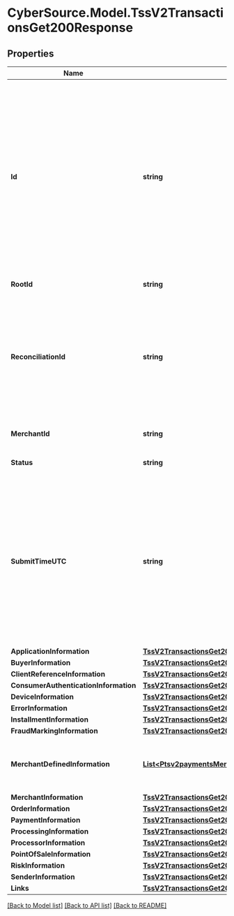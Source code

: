 # CyberSource.Model.TssV2TransactionsGet200Response
## Properties

Name | Type | Description | Notes
------------ | ------------- | ------------- | -------------
**Id** | **string** | An unique identification number assigned by CyberSource to identify the submitted request. It is also appended to the endpoint of the resource.  On incremental authorizations, this value with be the same as the identification number returned in the original authorization response.  | [optional] 
**RootId** | **string** | Payment Request Id | [optional] 
**ReconciliationId** | **string** | Reference number for the transaction. This value is not returned for all processors.  Returned by authorization service.  #### Atos Positive string (6)  #### All other processors String (60)  | [optional] 
**MerchantId** | **string** | Your CyberSource merchant ID. | [optional] 
**Status** | **string** | The status of the submitted transaction. | [optional] 
**SubmitTimeUTC** | **string** | Time of request in UTC. Format: &#x60;YYYY-MM-DDThh:mm:ssZ&#x60; Example &#x60;2016-08-11T22:47:57Z&#x60; equals August 11, 2016, at 22:47:57 (10:47:57 p.m.). The &#x60;T&#x60; separates the date and the time. The &#x60;Z&#x60; indicates UTC.  Returned by authorization service.  | [optional] 
**ApplicationInformation** | [**TssV2TransactionsGet200ResponseApplicationInformation**](TssV2TransactionsGet200ResponseApplicationInformation.md) |  | [optional] 
**BuyerInformation** | [**TssV2TransactionsGet200ResponseBuyerInformation**](TssV2TransactionsGet200ResponseBuyerInformation.md) |  | [optional] 
**ClientReferenceInformation** | [**TssV2TransactionsGet200ResponseClientReferenceInformation**](TssV2TransactionsGet200ResponseClientReferenceInformation.md) |  | [optional] 
**ConsumerAuthenticationInformation** | [**TssV2TransactionsGet200ResponseConsumerAuthenticationInformation**](TssV2TransactionsGet200ResponseConsumerAuthenticationInformation.md) |  | [optional] 
**DeviceInformation** | [**TssV2TransactionsGet200ResponseDeviceInformation**](TssV2TransactionsGet200ResponseDeviceInformation.md) |  | [optional] 
**ErrorInformation** | [**TssV2TransactionsGet200ResponseErrorInformation**](TssV2TransactionsGet200ResponseErrorInformation.md) |  | [optional] 
**InstallmentInformation** | [**TssV2TransactionsGet200ResponseInstallmentInformation**](TssV2TransactionsGet200ResponseInstallmentInformation.md) |  | [optional] 
**FraudMarkingInformation** | [**TssV2TransactionsGet200ResponseFraudMarkingInformation**](TssV2TransactionsGet200ResponseFraudMarkingInformation.md) |  | [optional] 
**MerchantDefinedInformation** | [**List&lt;Ptsv2paymentsMerchantDefinedInformation&gt;**](Ptsv2paymentsMerchantDefinedInformation.md) | The object containing the custom data that the merchant defines.  | [optional] 
**MerchantInformation** | [**TssV2TransactionsGet200ResponseMerchantInformation**](TssV2TransactionsGet200ResponseMerchantInformation.md) |  | [optional] 
**OrderInformation** | [**TssV2TransactionsGet200ResponseOrderInformation**](TssV2TransactionsGet200ResponseOrderInformation.md) |  | [optional] 
**PaymentInformation** | [**TssV2TransactionsGet200ResponsePaymentInformation**](TssV2TransactionsGet200ResponsePaymentInformation.md) |  | [optional] 
**ProcessingInformation** | [**TssV2TransactionsGet200ResponseProcessingInformation**](TssV2TransactionsGet200ResponseProcessingInformation.md) |  | [optional] 
**ProcessorInformation** | [**TssV2TransactionsGet200ResponseProcessorInformation**](TssV2TransactionsGet200ResponseProcessorInformation.md) |  | [optional] 
**PointOfSaleInformation** | [**TssV2TransactionsGet200ResponsePointOfSaleInformation**](TssV2TransactionsGet200ResponsePointOfSaleInformation.md) |  | [optional] 
**RiskInformation** | [**TssV2TransactionsGet200ResponseRiskInformation**](TssV2TransactionsGet200ResponseRiskInformation.md) |  | [optional] 
**SenderInformation** | [**TssV2TransactionsGet200ResponseSenderInformation**](TssV2TransactionsGet200ResponseSenderInformation.md) |  | [optional] 
**Links** | [**TssV2TransactionsGet200ResponseLinks**](TssV2TransactionsGet200ResponseLinks.md) |  | [optional] 

[[Back to Model list]](../README.md#documentation-for-models) [[Back to API list]](../README.md#documentation-for-api-endpoints) [[Back to README]](../README.md)

